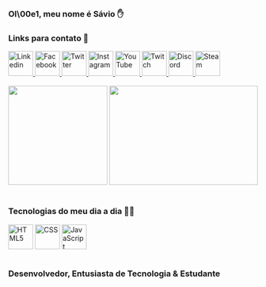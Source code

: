 ### Ol\00e1, meu nome é <strong>Sávio</strong> ✋
### Links para contato 🔽 

<div> 
  <a href="https://www.linkedin.com/in/saviodeveloper/"> <img height="50" width="50" alt="Linkedin" src=""> </a>
  <a href="https://facebook.com/saviodeveloper"> <img height="50" width="50" alt="Facebook" src=""> </a>
  <a href="https://twitter.com/saviodeveloper"> <img height="50" width="50" alt="Twitter" src=""> </a>
  <a href="https://instagram.com/saviodeveloper"> <img height="50" width="50" alt="Instagram" src=""> </a>
  <a href="https://www.youtube.com/@saviodeveloper2634/featured"> <img height="50" width="50" alt="YouTube" src="https://i.pinimg.com/originals/e5/23/0f/e5230f11592baba39741f0affcab5967.jpg"> </a>
  <a href="https://twitch.com/saviodeveloper"> <img height="50" width="50" alt="Twitch" src="https://i.pinimg.com/originals/3b/1a/c3/3b1ac3a9b4edd613465cec70dfc77b81.jpg"> </a>
  <a href="https://www.youtube.com/@saviodeveloper2634/featured"> <img height="50" width="50" alt="Discord" src=""> </a>
  <a href="https://steamcommunity.com/id/saviodeveloper/"> <img height="50" width="50" alt="Steam" src=""> </a>
</div> <br/>

<div style="display: inline block">
  <img height="200" src="https://github-readme-stats.vercel.app/api?username=SAV10DEVELOPER&show_icons=true&theme=dark" />                                             <img height="200" width="300" src="https://github-readme-stats.vercel.app/api/top-langs/?username=SAV10DEVELOPER&layout=compact" />
</div> </br>
  
### Tecnologias do meu dia a dia 👨‍💻

<div style="display: inline block">
  <img height="50" width="50" align="center" alt="HTML5" src="https://cdn.jsdelivr.net/gh/devicons/devicon/icons/html5/html5-original.svg" />
  <img height="50" width="50" align="center" alt="CSS" src="https://cdn.jsdelivr.net/gh/devicons/devicon/icons/css3/css3-original.svg" />
  <img height="50" width="50" align="center" alt="JavaScript" src="https://cdn.jsdelivr.net/gh/devicons/devicon/icons/javascript/javascript-original.svg" />
</div> <br/>

### Desenvolvedor, Entusiasta de Tecnologia & Estudante
